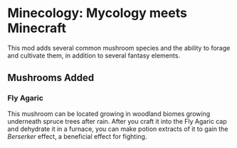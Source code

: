 # Minecology: Mycology meets Minecraft

This mod adds several common mushroom species and the ability to forage and cultivate them, in addition to several fantasy elements.

## Mushrooms Added
### Fly Agaric
This mushroom can be located growing in woodland biomes growing underneath spruce trees after rain. After you craft it into the Fly Agaric cap and dehydrate it in a furnace, you can make potion extracts of it to gain the *Berserker* effect, a beneficial effect for fighting.